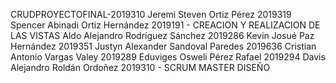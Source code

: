 CRUDPROYECTOFINAL-2019310
Jeremi Steven Ortiz Pérez 2019319
Spencer Abinadi Ortiz Hernández 2019191 - CREACION Y REALIZACION DE LAS VISTAS
Aldo Alejandro Rodríguez Sánchez 2019286
Kevin Josué Paz Hernández 2019351
Justyn Alexander Sandoval Paredes 2019636
Cristian Antonio Vargas Valey  2019289
Eduviges Osweli Pérez Rafael 2019294
Davis Alejandro Roldán Ordoñez 2019310 - SCRUM MASTER DISEÑO
